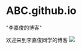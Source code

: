 # ABC.github.io
"李嘉俊的博客"

欢迎来到李嘉俊同学的博客
![](https://image.baidu.com/search/detail?ct=503316480&z=0&ipn=d&word=%E6%9D%A8%E8%B6%85%E8%B6%8A&step_word=&hs=0&pn=5&spn=0&di=182190&pi=0&rn=1&tn=baiduimagedetail&is=0%2C0&istype=0&ie=utf-8&oe=utf-8&in=&cl=2&lm=-1&st=undefined&cs=556629740%2C3657390406&os=3744377360%2C1080295125&simid=0%2C0&adpicid=0&lpn=0&ln=1131&fr=&fmq=1615650509010_R&fm=&ic=undefined&s=undefined&hd=undefined&latest=undefined&copyright=undefined&se=&sme=&tab=0&width=undefined&height=undefined&face=undefined&ist=&jit=&cg=&bdtype=11&oriquery=&objurl=https%3A%2F%2Fgimg2.baidu.com%2Fimage_search%2Fsrc%3Dhttp%3A%2F%2Fqqpublic.qpic.cn%2Fqq_public%2F0%2F0-1652977958-8C36619CBFE70765BD4B46FF6D27A9C8%2F0%3Ffmt%3Djpg%26size%3D26%26h%3D412%26w%3D638%26ppv%3D1%26refer%3Dhttp%3A%2F%2Fqqpublic.qpic.cn%26app%3D2002%26size%3Df9999%2C10000%26q%3Da80%26n%3D0%26g%3D0n%26fmt%3Djpeg%3Fsec%3D1618242578%26t%3Db795fadceb893419caff10272cd2e462&fromurl=ippr_z2C%24qAzdH3FAzdH3Fh7wtkw5_z%26e3Bqq_z%26e3Bv54AzdH3FfAzdH3Fdad8ad89Aa0S0Kaa&gsm=6&rpstart=0&rpnum=0&islist=&querylist=&force=undefined)
